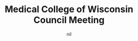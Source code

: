 ---
title: "Medical College of Wisconsin Council Meeting"
project_id: 
date: nil
conference_id: ""
presenters:
   - peter_bandettini
summary: "<p>Medical College of Wisconsin Council Meeting, Milwaukee, WI</p>"
file: /assets/presentations/T220.ppt
filename: T220.ppt
layout: presentation
---